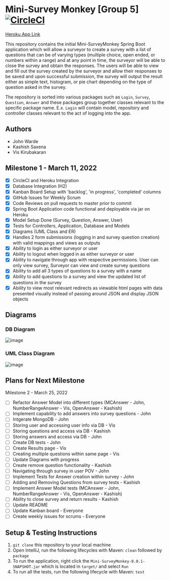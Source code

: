 # Mini-Survey Monkey [Group 5] [![CircleCI](https://circleci.com/gh/Imcool4789/Mini-SurveyMonkey/tree/master.svg?style=svg)](https://circleci.com/gh/Imcool4789/Mini-SurveyMonkey/tree/master)

[Heroku App Link](https://minisurveymonkey.herokuapp.com/)

This repository contains the initial Mini-SurveyMonkey Spring Boot application which will allow a surveyor to create a survey with a list of questions that can be of varying types (multiple choice, open ended, or numbers within a range) and at any point in time, the surveyor will be able to close the survey and obtain the responses. The users will be able to view and fill out the survey created by the surveyor and allow their responses to be saved and upon successful submission, the survey will output the result either as simple text, histogram, or pie chart depending on the type of question asked in the survey. 

The repository is sorted into various packages such as `Login`, `Survey`, `Question`, `Answer` and these packages group together classes relevant to the specific package name. E.x. `Login` will contain model, repository and controller classes relevant to the act of logging into the app.

## Authors

- John Warde 
- Kashish Saxena
- Vis Kirubakaran

## Milestone 1 - March 11, 2022
- [x] CircleCI and Heroku Integration
- [x] Database Integration (H2)
- [x] Kanban Board Setup with 'backlog', 'in progress', 'completed' columns
- [x] GitHub Issues for Weekly Scrum
- [x] Code Reviews on pull requests to master prior to commit
- [x] Spring Boot Application code functional and deployable via jar on Heroku
- [x] Model Setup Done (Survey, Question, Answer, User)
- [x] Tests for Controllers, Application, Database and Models
- [x] Diagrams (UML Class and ER)
- [x] Handles 2 form submissions (logging in and survey question creation) with valid mappings and views as outputs 
- [x] Ability to login as either surveyor or user  
- [x] Ability to logout when logged in as either surveyor or user
- [x] Ability to navigate through app with respective permissions. User can only view survey, Surveyor can view and create survey questions
- [x] Ability to add all 3 types of questions to a survey with a name 
- [x] Ability to add questions to a survey and view the updated list of questions in the survey
- [x] Ability to view most relevant redirects as viewable html pages with data presented visually instead of passing around JSON and display JSON objects  

## Diagrams

### DB Diagram
![image](https://github.com/Imcool4789/Mini-SurveyMonkey/blob/master/diagrams/Group5_DB_Diagram_John_Warde.png)

### UML Class Diagram
![image](https://github.com/Imcool4789/Mini-SurveyMonkey/blob/master/diagrams/Group5_Class_UML_Vis_Kirubakaran.png)

## Plans for Next Milestone
Milestone 2 - March 25, 2022
- [ ] Refactor Answer Model into different types (MCAnswer - John, NumberRangeAnswer - Vis, OpenAnswer - Kashish)
- [ ] Implement capability to add answers into survey questions - John
- [ ] Intgerate MongoDB - John
- [ ] Storing user and accessing user info via DB - Vis
- [ ] Storing questions and access via DB - Kashish
- [ ] Storing answers and access via DB - John
- [ ] Create DB tests - John
- [ ] Create Results page - Vis
- [ ] Creating multiple questions within same page - Vis
- [ ] Update Diagrams with progress 
- [ ] Create remove question functionality - Kashish
- [ ] Navigating through survey in user POV - John
- [ ] Implement Tests for Answer creation within survey - John
- [ ] Adding and Removing Questions from survey tests - Kashish
- [ ] Implement Answer Model tests (MCAnswer - John, NumberRangeAnswer - Vis, OpenAnswer - Kashish)
- [ ] Ability to close survey and return results - Kashish
- [ ] Update README
- [ ] Update Kanban board - Everyone
- [ ] Create weekly issues for scrums - Everyone

## Setup & Testing Instructions
1.  `git clone` this repository to your local machine
2.  Open IntelliJ, run the following lifecycles with Maven: `clean` followed by `package`
3.  To run the application, right click the `Mini-SurveyMonkey-0.0.1-SNAPSHOT.jar` which is located in `target/` and select `Run`
4.  To run all the tests, run the following lifecycle with Maven: `test`
